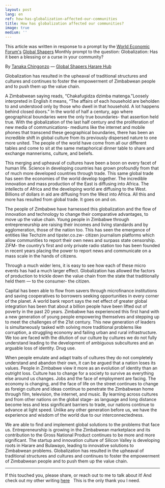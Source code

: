 ```yaml
---
layout: post
lang: en
ref: how-has-globalization-affected-our-communities
title: How has globalization affected our communities?
image: true
medium: ''
---
```


This article was written in response to a prompt by the [World Economic Forum's](https://www.weforum.org/) [Global Shapers](https://toplink.weforum.org/users/tanaka-chingonzo) Monthly prompt to the question: Globalization: Has it been a blessing or a curse in your community?

By [Tanaka Chingonzo](https://toplink.weforum.org/users/tanaka-chingonzo) — [Global Shapers Harare Hub](https://www.globalshapers.org/hubs/harare)

Globalization has resulted in the upheaval of traditional structures and cultures and continues to foster the empowerment of Zimbabwean people and to push them up the value chain.

A Zimbabwean saying reads, “Chakafugidza dzimba matenga.”Loosely interpreted in English it means, “The affairs of each household are beholden to and understood only by those who dwell in that household. A lot happens behind closed doors.” In the world of half a century, ago where geographical boundaries were the only true boundaries- that assertion held true. With the globalization of the last half century and the proliferation of new media of communications- mediums like the internet and mobile phones that transcend these geographical boundaries, there has been an incredible shift in global culture from its previously dispersed nature to one more united. The people of the world have come from all our different tables and come to sit at the same metaphorical dinner table to share and exchange mannerisms, culture, and beliefs.

This merging and upheaval of cultures have been a boon on every facet of human life. Science in developing countries has grown profoundly from that of much more developed countries through trade. This same global trade has seen the economies of the world develop together. The incredible innovation and mass production of the East is diffusing into Africa. The intellects of Africa and the developing world are diffusing to the West. Billions of dollars in aid are diffusing from the West into Africa. All this and more has resulted from global trade. It goes on and on.

The people of Zimbabwe have harnessed this globalization and the flow of innovation and technology to change their comparative advantages, to move up the value chain. Young people in Zimbabwe through entrepreneurship are raising their incomes and living standards and by agglomeration, those of the nation too. This has seen the emergence of entities like Techzim and tipster.co.zw- citizen journalism platforms which allow communities to report their own news and surpass state censorship. ZiFM- the country’s first and only private radio station too has been founded in recent years placing the power to report news and communicate on a mass scale in the hands of citizens.

Through a much wider lens, it is easy to see how each of these micro events has had a much larger effect. Globalization has allowed the factors of production to trickle down the value chain from the state that traditionally held them — to the consumer- the citizen.

Capital has been able to flow from savers through microfinance institutions and saving cooperatives to borrowers seeking opportunities in every corner of the planet. A world bank report says the net effect of greater global integration has been that about a billion people have been lifted out of poverty in the past 20 years. Zimbabwe has experienced this first hand with a new generation of young people empowering themselves and stepping up to meet the challenges of the 21st century. This new generation of leaders is simultaneously tasked with solving more traditional problems like corruption, a struggling economy and failing urban and rural infrastructure. We too are faced with the dilution of our culture by cultures we do not fully understand leading to the development of ambiguous subcultures and an arguable loss of identity. Drug use.

When people emulate and adapt traits of cultures they do not completely understand and abandon their own, it can be argued that a nation loses its values. People in Zimbabwe view it more as an evolution of identity than an outright loss. Culture has to change for a society to survive as everything else around us changes. Jobs and the face of employment are facing. The economy is changing, and the face of life on the street continues to change as foreign culture and ideas continue to penetrate the Zimbabwean home through film, television, the internet, and music. By learning across cultures and from other nations on the global stage- as language and long distance become less and less significant barriers to trade, our nations continue to advance at light speed. Unlike any other generation before us, we have the experience and wisdom of the world due to our interconnectedness.

We are able to find and implement global solutions to the problems that face us. Entrepreneurship is growing in the Zimbabwean marketplace and its contribution to the Gross National Product continues to be more and more significant. The startup and innovation culture of Silicon Valley is developing roots in Harare and Bulawayo, leading to innovative solutions to Zimbabwean problems. Globalization has resulted in the upheaval of traditional structures and cultures and continues to foster the empowerment of Zimbabwean people and to push them up the value chain.



---

If this touched you, please share, or reach out to me to talk about it! And check out my other writing [here](http://medium.com/@tanakachingonzo)
 
This is the only thank you I need.
